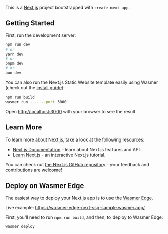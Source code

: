This is a [Next.js](https://nextjs.org/) project bootstrapped with `create-next-app`.

## Getting Started

First, run the development server:

```bash
npm run dev
# or
yarn dev
# or
pnpm dev
# or
bun dev
```

You can also run the Next.js Static Website template easily using Wasmer (check out the [install guide](https://docs.wasmer.io/install)):

```bash
npm run build
wasmer run . -- --port 3000
```

Open [http://localhost:3000](http://localhost:3000) with your browser to see the result.

## Learn More

To learn more about Next.js, take a look at the following resources:

- [Next.js Documentation](https://nextjs.org/docs) - learn about Next.js features and API.
- [Learn Next.js](https://nextjs.org/learn) - an interactive Next.js tutorial.

You can check out [the Next.js GitHub repository](https://github.com/vercel/next.js/) - your feedback and contributions are welcome!

## Deploy on Wasmer Edge

The easiest way to deploy your Next.js app is to use the [Wasmer Edge](https://wasmer.io/products/edge).

Live example: https://wasmer-edge-next-ssg-sample.wasmer.app/

First, you'll need to run `npm run build`, and then, to deploy to Wasmer Edge:

```bash
wasmer deploy
```
